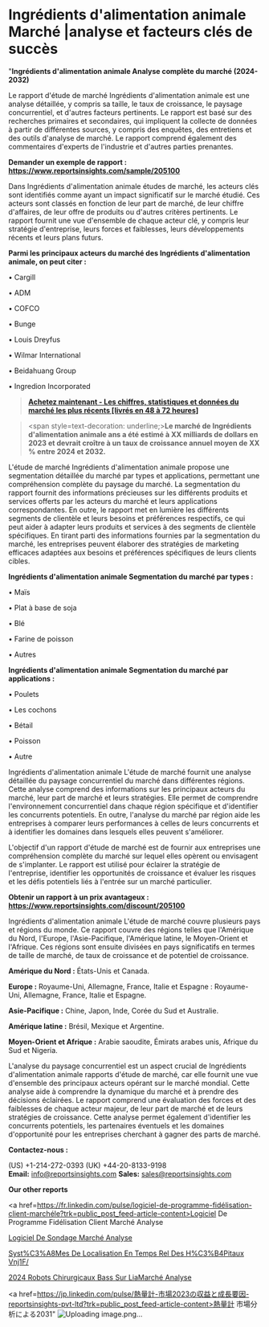 # Ingrédients d'alimentation animale Marché |analyse et facteurs clés de succès

"<strong>Ingrédients d'alimentation animale Analyse complète du marché (2024-2032)</strong>

Le rapport d'étude de marché Ingrédients d'alimentation animale est une analyse détaillée, y compris sa taille, le taux de croissance, le paysage concurrentiel, et d'autres facteurs pertinents. Le rapport est basé sur des recherches primaires et secondaires, qui impliquent la collecte de données à partir de différentes sources, y compris des enquêtes, des entretiens et des outils d'analyse de marché. Le rapport comprend également des commentaires d'experts de l'industrie et d'autres parties prenantes.

<strong>Demander un exemple de rapport : </strong><strong><a href=https://www.reportsinsights.com/sample/205100>https://www.reportsinsights.com/sample/205100</a></strong>

Dans Ingrédients d'alimentation animale études de marché, les acteurs clés sont identifiés comme ayant un impact significatif sur le marché étudié. Ces acteurs sont classés en fonction de leur part de marché, de leur chiffre d'affaires, de leur offre de produits ou d'autres critères pertinents. Le rapport fournit une vue d'ensemble de chaque acteur clé, y compris leur stratégie d'entreprise, leurs forces et faiblesses, leurs développements récents et leurs plans futurs.

<strong>Parmi les principaux acteurs du marché des Ingrédients d'alimentation animale, on peut citer :</strong>

• Cargill

• ADM

• COFCO

• Bunge

• Louis Dreyfus

• Wilmar International

• Beidahuang Group

• Ingredion Incorporated

<blockquote><a href=https://reportsinsights.com/buynow/205100><span style=text-decoration: underline;><strong>Achetez maintenant - Les chiffres, statistiques et données du marché les plus récents [livrés en 48 à 72 heures]</strong></span></a></blockquote>
<blockquote>
<div class=group w-full text-gray-800 dark:text-gray-100 border-b border-black/10 dark:border-gray-900/50 bg-gray-50 dark:bg-[#444654]>
<div class=flex p-4 gap-4 text-base md:gap-6 md:max-w-2xl lg:max-w-xl xl:max-w-3xl md:py-6 lg:px-0 m-auto>
<div class=relative flex flex-col w-[calc(100%-50px)] gap-1 md:gap-3 lg:w-[calc(100%-115px)]>
<div class=flex flex-grow flex-col gap-3>
<div class=min-h-[20px] flex flex-col items-start gap-4 whitespace-pre-wrap break-words>
<div class=result-streaming markdown prose w-full break-words dark:prose-invert light>

<span style=text-decoration: underline;><strong>Le marché de Ingrédients d'alimentation animale ans a été estimé à XX milliards de dollars en 2023 et devrait croître à un taux de croissance annuel moyen de XX % entre 2024 et 2032.</strong></span>

</div>
</div>
</div>
</div>
</div>
</div></blockquote>
L'étude de marché Ingrédients d'alimentation animale propose une segmentation détaillée du marché par types et applications, permettant une compréhension complète du paysage du marché. La segmentation du rapport fournit des informations précieuses sur les différents produits et services offerts par les acteurs du marché et leurs applications correspondantes. En outre, le rapport met en lumière les différents segments de clientèle et leurs besoins et préférences respectifs, ce qui peut aider à adapter leurs produits et services à des segments de clientèle spécifiques. En tirant parti des informations fournies par la segmentation du marché, les entreprises peuvent élaborer des stratégies de marketing efficaces adaptées aux besoins et préférences spécifiques de leurs clients cibles.

<strong>Ingrédients d'alimentation animale Segmentation du marché par types :</strong>

• Maïs

• Plat à base de soja

• Blé

• Farine de poisson

• Autres

<strong>Ingrédients d'alimentation animale Segmentation du marché par applications :</strong>

• Poulets

• Les cochons

• Bétail

• Poisson

• Autre

Ingrédients d'alimentation animale L'étude de marché fournit une analyse détaillée du paysage concurrentiel du marché dans différentes régions. Cette analyse comprend des informations sur les principaux acteurs du marché, leur part de marché et leurs stratégies. Elle permet de comprendre l'environnement concurrentiel dans chaque région spécifique et d'identifier les concurrents potentiels. En outre, l'analyse du marché par région aide les entreprises à comparer leurs performances à celles de leurs concurrents et à identifier les domaines dans lesquels elles peuvent s'améliorer.

L'objectif d'un rapport d'étude de marché est de fournir aux entreprises une compréhension complète du marché sur lequel elles opèrent ou envisagent de s'implanter. Le rapport est utilisé pour éclairer la stratégie de l'entreprise, identifier les opportunités de croissance et évaluer les risques et les défis potentiels liés à l'entrée sur un marché particulier.

<strong>Obtenir un rapport à un prix avantageux : <a href=https://www.reportsinsights.com/discount/205100>https://www.reportsinsights.com/discount/205100</a></strong>

Ingrédients d'alimentation animale L'étude de marché couvre plusieurs pays et régions du monde. Ce rapport couvre des régions telles que l'Amérique du Nord, l'Europe, l'Asie-Pacifique, l'Amérique latine, le Moyen-Orient et l'Afrique. Ces régions sont ensuite divisées en pays significatifs en termes de taille de marché, de taux de croissance et de potentiel de croissance.

<strong>Amérique du Nord :</strong> États-Unis et Canada.

<strong>Europe :</strong> Royaume-Uni, Allemagne, France, Italie et Espagne : Royaume-Uni, Allemagne, France, Italie et Espagne.

<strong>Asie-Pacifique :</strong> Chine, Japon, Inde, Corée du Sud et Australie.

<strong>Amérique latine :</strong> Brésil, Mexique et Argentine.

<strong>Moyen-Orient et Afrique :</strong> Arabie saoudite, Émirats arabes unis, Afrique du Sud et Nigeria.

L'analyse du paysage concurrentiel est un aspect crucial de Ingrédients d'alimentation animale rapports d'étude de marché, car elle fournit une vue d'ensemble des principaux acteurs opérant sur le marché mondial. Cette analyse aide à comprendre la dynamique du marché et à prendre des décisions éclairées. Le rapport comprend une évaluation des forces et des faiblesses de chaque acteur majeur, de leur part de marché et de leurs stratégies de croissance. Cette analyse permet également d'identifier les concurrents potentiels, les partenaires éventuels et les domaines d'opportunité pour les entreprises cherchant à gagner des parts de marché.

<strong>Contactez-nous :</strong>

(US) +1-214-272-0393
(UK) +44-20-8133-9198
<strong>Email:</strong> <a>info@reportsinsights.com</a>
<strong>Sales:</strong> <a>sales@reportsinsights.com</a>

<strong>Our other reports</strong>

<a href=https://fr.linkedin.com/pulse/logiciel-de-programme-fidélisation-client-marchéle?trk=public_post_feed-article-content>Logiciel De Programme Fidélisation Client Marché Analyse</a>

<a href=https://www.linkedin.com/pulse/logiciel-de-sondage-march%C3%A9-analyse-et-tendances-regrf/>Logiciel De Sondage Marché Analyse</a>

<a href=https://www.linkedin.com/pulse/syst%C3%A8mes-de-localisation-en-temps-r%C3%A9el-des-h%C3%B4pitaux-vnj1f/>Syst%C3%A8Mes De Localisation En Temps Rel Des H%C3%B4Pitaux Vnj1F/</a>

<a href=https://www.linkedin.com/pulse/2024-robots-chirurgicaux-bas%C3%A9s-sur-liamarch%C3%A9-xhsyf/>2024 Robots Chirurgicaux Bass Sur LiaMarché Analyse</a>

<a href=https://jp.linkedin.com/pulse/熱量計-市場2023の収益と成長要因-reportsinsights-pvt-ltd?trk=public_post_feed-article-content>熱量計 市場分析による2031</a>"
![Uploading image.png…]()
